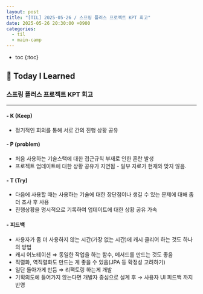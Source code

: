 ```yaml
---
layout: post
title: "[TIL] 2025-05-26 / 스프링 플러스 프로젝트 KPT 회고"
date: 2025-05-26 20:30:00 +0900
categories: 
  - til
  - main-camp
---
```


* toc
{:toc}

## 📖 Today I Learned
### 스프링 플러스 프로젝트 KPT 회고

---

#### - **K (Keep)**
- 정기적인 회의를 통해 서로 간의 진행 상황 공유

#### - **P (problem)**
- 처음 사용하는 기술스택에 대한 접근규칙 부재로 인한 혼란 발생
- 프로젝트 업데이트에 대한 상황 공유가 지연됨 - 일부 자료가 현재와 맞지 않음.

#### - **T (Try)**
- 다음에 사용할 때는 사용하는 기술에 대한 장단점이나 생길 수 있는 문제에 대해 좀 더 조사 후 사용
- 진행상황을 명시적으로 기록하여 업데이트에 대한 상황 공유 가속

#### - **피드백**
- 사용자가 좀 더 사용하지 않는 시간(가장 없는 시간)에 캐시 클리어 하는 것도 하나의 방법
- 캐시 어노테이션 ⇒ 동일한 작업을 하는 함수, 메서드를 만드는 것도 좋음
- 직렬화, 역직렬화도 만드는 게 좋을 수 있음(JPA 등 확정성 고려하기)
- 일단 돌아가게 만듬 ⇒ 리팩토링 하는게 개발
- 기획의도에 들어가지 않는다면 개발자 중심으로 설계 후 → 사용자 UI 피드백 까지 반영


<!-- --- -->

<!-- <h2> 💬 </h2> -->

<!-- <h4>  </h4> -->
